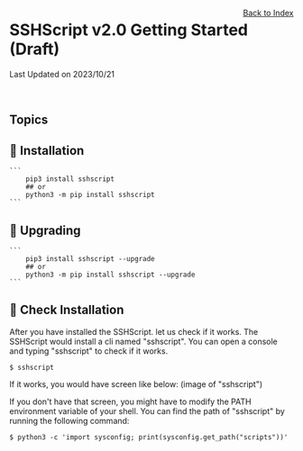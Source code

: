 # SSHScript v2.0 Getting Started (Draft)

Last Updated on 2023/10/21

<div style="text-align:right;position:relative;top:-140px"><a href="./index">Back to Index</a></div>

## Topics

## 🔵 Installation
    ```
        pip3 install sshscript
        ## or
        python3 -m pip install sshscript
    ```

## 🔵 Upgrading
    ```
        pip3 install sshscript --upgrade
        ## or
        python3 -m pip install sshscript --upgrade
    ```
    
## 🔵 <a name="check-installation"></a> Check Installation

After you have installed the SSHScript. let us check if it works. The SSHScript would install a cli named "sshscript". You can open a console and typing "sshscript" to check if it works.

```
$ sshscript
```

If it works, you would have screen like below:
(image of "sshscript")

If you don't have that screen, you might have to modify the PATH environment variable
of your shell. You can find the path of "sshscript" by running the following command:

```
$ python3 -c 'import sysconfig; print(sysconfig.get_path("scripts"))'
```